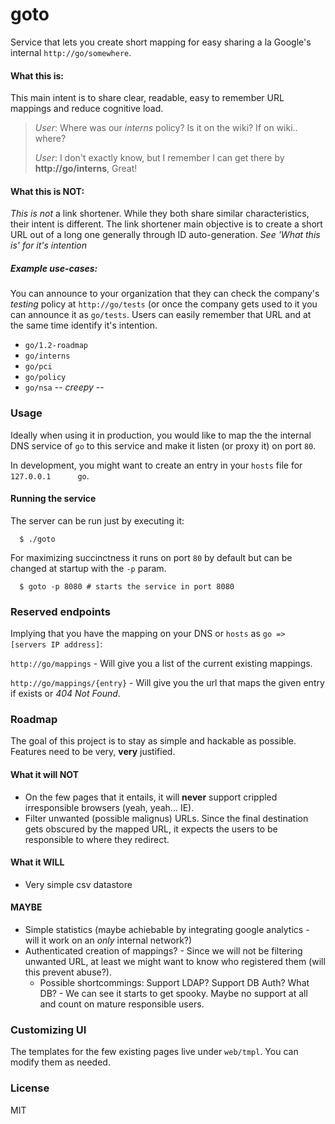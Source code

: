 # goto

Service that lets you create short mapping for easy sharing a la Google's
internal `http://go/somewhere`.

#### What this is:

This main intent is to share clear, readable, easy to remember URL mappings and
reduce cognitive load.

  > *User*: Where was our *interns* policy? Is it on the wiki? If on wiki.. where?
  >
  > *User*: I don't exactly know, but I remember I can get there by **http://go/interns**, Great!

#### What this is NOT:

*This is not* a link shortener.  While they both share similar characteristics,
their intent is different. The link shortener main objective is to create a
short URL out of a long one generally through ID auto-generation. *See 'What this
is' for it's intention*

##### Example use-cases:

You can announce to your organization that they can check the company's *testing*
policy at `http://go/tests` (or once the company gets used to it you can announce
it as `go/tests`. Users can easily remember that URL and at the same time identify
it's intention.

  * `go/1.2-roadmap`
  * `go/interns`
  * `go/pci`
  * `go/policy`
  * `go/nsa`  -- *creepy* --

### Usage

Ideally when using it in production, you would like to map the the internal DNS
service of `go` to this service and make it listen (or proxy it) on port `80`.

In development, you might want to create an entry in your `hosts` file for
`127.0.0.1      go`.

#### Running the service

The server can be run just by executing it:

```
  $ ./goto
```

For maximizing succinctness it runs on port `80` by default but can be changed
at startup with the `-p` param.

```
  $ goto -p 8080 # starts the service in port 8080
```

### Reserved endpoints

Implying that you have the mapping on your DNS or `hosts` as `go => [servers
IP address]`:

`http://go/mappings` - Will give you a list of the current existing mappings.

`http://go/mappings/{entry}` - Will give you the url that maps the given entry
if exists or *404 Not Found*.

### Roadmap

The goal of this project is to stay as simple and hackable as possible. Features
need to be very, **very** justified.

#### What it will NOT

  * On the few pages that it entails, it will **never** support crippled
    irresponsible browsers (yeah, yeah... IE).
  * Filter unwanted (possible malignus) URLs. Since the final destination gets
    obscured by the mapped URL, it expects the users to be responsible to where
    they redirect.

#### What it WILL

  * Very simple csv datastore

#### MAYBE

  * Simple statistics (maybe achiebable by integrating google analytics - will
    it work on an *only* internal network?)
  * Authenticated creation of mappings? - Since we will not be filtering
    unwanted URL, at least we might want to know who registered them (will this
    prevent abuse?).
    * Possible shortcommings: Support LDAP? Support DB Auth? What DB? - We can
      see it starts to get spooky. Maybe no support at all and count on mature
      responsible users.

### Customizing UI

The templates for the few existing pages live under `web/tmpl`. You can modify
them as needed.

### License

MIT
